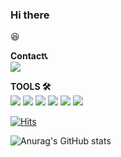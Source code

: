 ### Hi there 
😆    

**Contact📞**  
<a href="hongjury@gmail.com" target="_blank"><img src="https://img.shields.io/badge/Gmail-D14836?style=flat-square&logo=gmail&logoColor=white"/></a>
 
**TOOLS 🛠**  
<img src="https://img.shields.io/badge/Python-3776AB?style=flat-square&logo=Python&logoColor=white"/>   <img src="https://img.shields.io/badge/Tableau-E97627?style=flat-square&logo=Tableau&logoColor=white"/>   <img src="https://img.shields.io/badge/R-276DC3?style=flat-square&logo=R&logoColor=white"/>   <img src="https://img.shields.io/badge/GitHub-181717?style=flat-square&logo=GitHub&logoColor=white"/>   <img src="https://img.shields.io/badge/MySQL-4479A1?style=flat-square&logo=MySQL&logoColor=white"/>   <img src="https://img.shields.io/badge/Google Analytics-E37400?style=flat-square&logo=Google Analytics&logoColor=white"/>


[![Hits](https://hits.seeyoufarm.com/api/count/incr/badge.svg?url=https%3A%2F%2Fgithub.com%2F1izzy%2Fhit-counter&count_bg=%23F4BFFF&title_bg=%23555555&icon=baidu.svg&icon_color=%23E7E7E7&title=hits&edge_flat=false)](https://hits.seeyoufarm.com)
 
 
 ![Anurag's GitHub stats](https://github-readme-stats.vercel.app/api?username=1izzy&theme=buefy&show_icons=true) 
